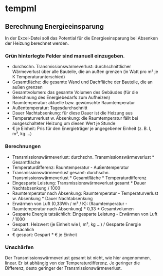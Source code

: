# tempml

## Berechnung Energieeinsparung
In der Excel-Datei soll das Potential für die Energieeinsparung bei Absenken der Heizung berechnet werden. 

### Grün hinterlegte Felder sind manuell einzugeben.
* durchschn. Transmissionswärmeverlust: durchschnittlicher Wärmeverlust über alle Bauteile, die an außen grenzen (in Watt pro m² je K Temperaturunterschied)
* Gesamtfläche: die gesamte Wand und Dachfläche der Bauteile, die an außen grenzen
* Gesamtvolumen: das gesamte Volumen des Gebäudes (für die Berechnung des Energiebedarfs zum Aufheizen)
* Raumtemperatur: aktuelle bzw. gewünschte Raumtemperatur
* Außentemperatur: Tagesdurchschnitt
* Dauer Nachtabsenkung: für diese Dauer ist die Heizung aus
* Temperaturverlust w. Absenkung: die Raumtemperatur fällt bei ausgeschalteter Heizung um diesen Wert je Stunde
* € je Einheit: Pris für den Energieträger je angegebener Einheit (z. B. l, m³, kg ...)

### Berechnungen
* Transmissionswärmeverlust: durchschn. Transmissionswärmeverlust * Gesamtfläche
* Temperaturdifferenz: Raumtemperatur - Außentemperatur
* Transmissionswärmeverlust gesamt: durchschn. Transmissionswärmeverlust * Gesamtfläche * Temperaturdifferenz
* Eingesparte Leistung: Transmissionswärmeverlust gesamt * Dauer Nachtabsenkung / 1000
* Raumtemperatur nach Absenkung: Raumtemperatur - Temperaturverlust w. Absenkung * Dauer Nachtabsenkung
* Erwärmen von Luft (0,33Wh / m³ / K): (Raumtemperatur - Raumtemperatur nach Absenkung) * 0,33 * Gesamtvolumen
* Gesparte Energie tatsächlich: Eingesparte Leistung - Erwärmen von Luft / 1000
* Gespart: Heizwert (je Einheit wie l, m³, kg ...) / Gesparte Energie tatsächlich
* € gespart: Gespart * € je Einheit

### Unschärfen
Der Transmissionswärmeverlust gesamt ist nicht, wie hier angenommen, linear. Er ist abhängig von der Temperaturdifferenz. Je geringer die Differenz, desto geringer der Transmissionswärmeverlust. 
